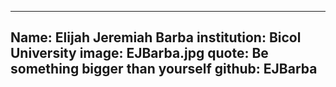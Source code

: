 ---
Name: Elijah Jeremiah Barba
institution: Bicol University 
image: EJBarba.jpg 
quote: Be something bigger than yourself
github: EJBarba
------
